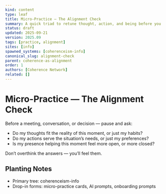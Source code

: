 ```yaml
---
kind: content
type: leaf
title: Micro-Practice — The Alignment Check
summary: A quick triad to retune thought, action, and being before you proceed.
status: draft
updated: 2025-09-21
version: 2025.09
tags: [practice, alignment]
sites: [info]
spawned_systems: [coherenceism-info]
canonical_slug: alignment-check
parent: coherence-as-alignment
order: 1
authors: [Coherence Network]
related: []
---
```


# Micro-Practice — The Alignment Check

Before a meeting, conversation, or decision — pause and ask:

- Do my thoughts fit the reality of this moment, or just my habits?
- Do my actions serve the situation’s needs, or just my preferences?
- Is my presence helping this moment feel more open, or more closed?

Don’t overthink the answers — you’ll feel them.

## Planting Notes
- Primary tree: coherenceism-info
- Drop-in forms: micro-practice cards, AI prompts, onboarding prompts
